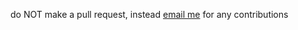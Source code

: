do NOT make a pull request, instead [email me](mailto:MrRawes@proton.me?Subject=firefox-hosts) for any contributions
